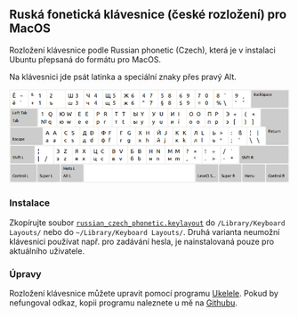 ## Ruská fonetická klávesnice (české rozložení) pro MacOS

Rozložení klávesnice podle Russian phonetic (Czech), která je v instalaci Ubuntu přepsaná do formátu pro MacOS.

Na klávesnici jde psát latinka a speciální znaky přes pravý Alt.

[![Rozložení klávesnice](layout.jpg)][klavesnice]

### Instalace

Zkopírujte soubor [`russian_czech_phonetic.keylayout`][klavesnice] do `/Library/Keyboard Layouts/` nebo do `~/Library/Keyboard Layouts/`. Druhá varianta neumožní klávesnici používat např. pro zadávání hesla, je nainstalovaná pouze pro aktuálního uživatele. 

### Úpravy

Rozložení klávesnice můžete upravit pomocí programu [Ukelele][Ukelele]. Pokud by nefungoval odkaz, kopii programu naleznete u mě na [Githubu][crabhi-rusklav].

[Ukelele]: http://scripts.sil.org/cms/scripts/page.php?site_id=nrsi&id=ukelele
[crabhi-rusklav]: https://github.com/crabhi/ruska-klavesnice
[klavesnice]: https://raw.githubusercontent.com/crabhi/ruska-klavesnice/master/russian_czech_phonetic.keylayout
